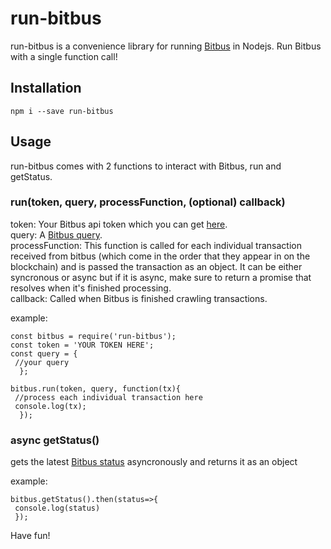 # run-bitbus
 
run-bitbus is a convenience library for running [Bitbus](https://bitbus.network) in Nodejs. Run Bitbus with a single function call!

## Installation 

`npm i --save run-bitbus`

## Usage

run-bitbus comes with 2 functions to interact with Bitbus, run and getStatus.

### run(token, query, processFunction, (optional) callback)

token: Your Bitbus api token which you can get [here](https://token.planaria.network).  
query: A [Bitbus query](https://docs.bitbus.network/#/?id=_2-query).  
processFunction: This function is called for each individual transaction received from bitbus (which come in the order that they appear in on the blockchain) and is passed the transaction as an object. It can be either syncronous or async but if it is async, make sure to return a promise that resolves when it's finished processing.   
callback: Called when Bitbus is finished crawling transactions.


example:

```
const bitbus = require('run-bitbus');
const token = 'YOUR TOKEN HERE';
const query = {
 //your query
  };

bitbus.run(token, query, function(tx){
 //process each individual transaction here
 console.log(tx);
  });
 ```
  
  
### async getStatus()

gets the latest [Bitbus status](https://docs.bitbus.network/#/?id=_3-status) asyncronously and returns it as an object

example:

```
bitbus.getStatus().then(status=>{
 console.log(status)
 });
```

Have fun!
